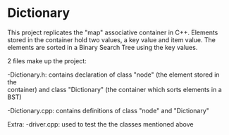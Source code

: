 # Dictionary
This project replicates the "map" associative container in C++.
Elements stored in the container hold two values, a key value and item value.
The elements are sorted in a Binary Search Tree using the key values.

2 files make up the project:

-Dictionary.h: contains declaration of class "node" (the element stored in the 	
container) and class "Dictionary" (the container which sorts elements in a BST)

-Dictionary.cpp: contains definitions of class "node" and "Dictionary"

Extra:
-driver.cpp: used to test the the classes mentioned above
